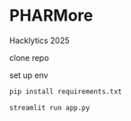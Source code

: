 # PHARMore
Hacklytics 2025

clone repo

set up env

```bash
pip install requirements.txt
```

```bash
streamlit run app.py
```